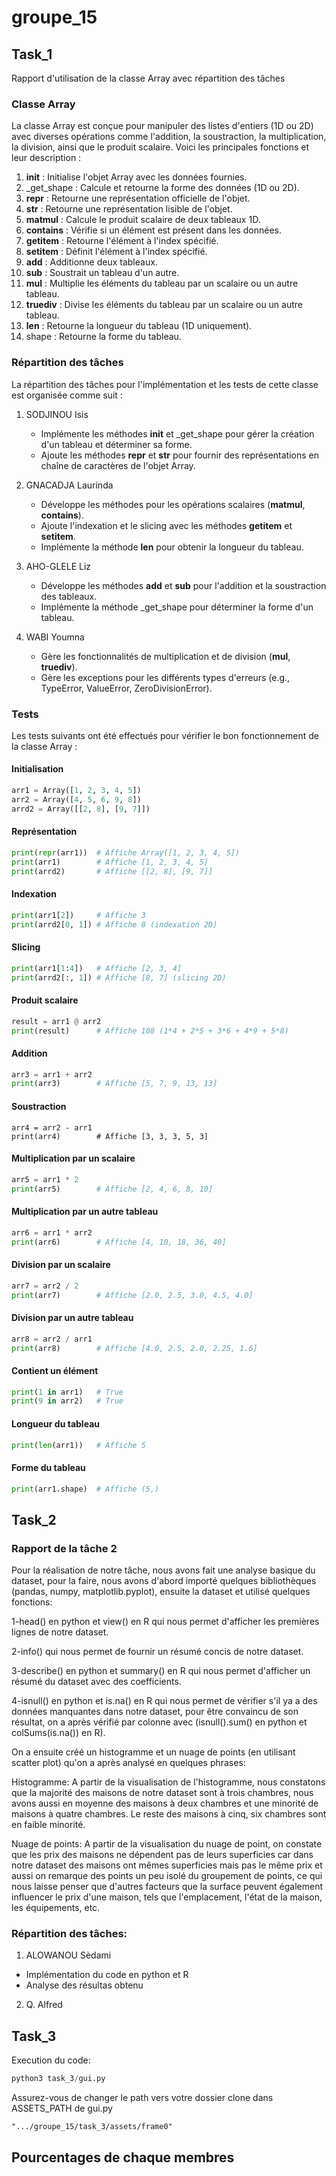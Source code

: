 # groupe_15

## Task_1
Rapport d'utilisation de la classe Array avec répartition des tâches

### Classe Array
La classe Array est conçue pour manipuler des listes d'entiers (1D ou 2D) avec diverses opérations comme l'addition, la soustraction, la multiplication, la division, ainsi que le produit scalaire. Voici les principales fonctions et leur description :
1. __init__ : Initialise l'objet Array avec les données fournies.
2. _get_shape : Calcule et retourne la forme des données (1D ou 2D).
3. __repr__ : Retourne une représentation officielle de l'objet.
4. __str__ : Retourne une représentation lisible de l'objet.
5. __matmul__ : Calcule le produit scalaire de deux tableaux 1D.
6. __contains__ : Vérifie si un élément est présent dans les données.
7. __getitem__ : Retourne l'élément à l'index spécifié.
8. __setitem__ : Définit l'élément à l'index spécifié.
9. __add__ : Additionne deux tableaux.
10. __sub__ : Soustrait un tableau d'un autre.
11. __mul__ : Multiplie les éléments du tableau par un scalaire ou un autre tableau.
12. __truediv__ : Divise les éléments du tableau par un scalaire ou un autre tableau.
13. __len__ : Retourne la longueur du tableau (1D uniquement).
14. shape : Retourne la forme du tableau.

### Répartition des tâches
La répartition des tâches pour l'implémentation et les tests de cette classe est organisée comme suit :
1. SODJINOU Isis
    - Implémente les méthodes __init__ et _get_shape pour gérer la création d'un tableau et déterminer sa forme.
    - Ajoute les méthodes __repr__ et __str__ pour fournir des représentations en chaîne de caractères de l'objet Array.

2. GNACADJA Laurinda
    - Développe les méthodes pour les opérations scalaires (__matmul__, __contains__).
    - Ajoute l'indexation et le slicing avec les méthodes __getitem__ et __setitem__.
    - Implémente la méthode __len__ pour obtenir la longueur du tableau.
  
3. AHO-GLELE Liz
     - Développe les méthodes __add__ et __sub__ pour l'addition et la soustraction des tableaux.
     - Implémente la méthode _get_shape pour déterminer la forme d'un tableau.

4. WABI Youmna
    - Gère les fonctionnalités de multiplication et de division (__mul__, __truediv__).
    - Gère les exceptions pour les différents types d'erreurs (e.g., TypeError, ValueError, ZeroDivisionError).

### Tests
Les tests suivants ont été effectués pour vérifier le bon fonctionnement de la classe Array :
#### Initialisation
```python
arr1 = Array([1, 2, 3, 4, 5])
arr2 = Array([4, 5, 6, 9, 8])
arrd2 = Array([[2, 8], [9, 7]])
```
#### Représentation
```python
print(repr(arr1))  # Affiche Array([1, 2, 3, 4, 5])
print(arr1)        # Affiche [1, 2, 3, 4, 5]
print(arrd2)       # Affiche [[2, 8], [9, 7]]
```
#### Indexation
```python
print(arr1[2])     # Affiche 3
print(arrd2[0, 1]) # Affiche 8 (indexation 2D)
```
#### Slicing
```python
print(arr1[1:4])   # Affiche [2, 3, 4] 
print(arrd2[:, 1]) # Affiche [8, 7] (slicing 2D)
```
#### Produit scalaire
```python
result = arr1 @ arr2
print(result)      # Affiche 108 (1*4 + 2*5 + 3*6 + 4*9 + 5*8)
```
#### Addition
```python
arr3 = arr1 + arr2
print(arr3)        # Affiche [5, 7, 9, 13, 13]
```
#### Soustraction
```
arr4 = arr2 - arr1
print(arr4)        # Affiche [3, 3, 3, 5, 3]
```
#### Multiplication par un scalaire
```python
arr5 = arr1 * 2
print(arr5)        # Affiche [2, 4, 6, 8, 10]
```
#### Multiplication par un autre tableau
```python
arr6 = arr1 * arr2
print(arr6)        # Affiche [4, 10, 18, 36, 40]
```
#### Division par un scalaire
```python
arr7 = arr2 / 2
print(arr7)        # Affiche [2.0, 2.5, 3.0, 4.5, 4.0]
```
#### Division par un autre tableau
```python
arr8 = arr2 / arr1
print(arr8)        # Affiche [4.0, 2.5, 2.0, 2.25, 1.6]
```
#### Contient un élément
```python
print(1 in arr1)   # True
print(9 in arr2)   # True
```
#### Longueur du tableau
```python
print(len(arr1))   # Affiche 5
```
#### Forme du tableau
```python
print(arr1.shape)  # Affiche (5,)
```


## Task_2
### Rapport de la tâche 2

Pour la réalisation de notre tâche, nous avons fait une analyse basique du dataset, pour la faire, nous avons d'abord importé quelques bibliothèques (pandas, numpy, matplotlib.pyplot), ensuite la dataset et utilisé quelques fonctions:

1-head() en python et view() en R qui nous permet d'afficher les premières lignes de notre dataset.

2-info() qui nous permet de fournir un résumé concis de notre dataset.

3-describe() en python et summary() en R qui nous permet d'afficher un résumé du dataset avec des coefficients.

4-isnull() en python et is.na() en R qui nous permet de vérifier s'il ya a des données manquantes dans notre dataset, pour être convaincu de son résultat, on a après vérifié par colonne avec (isnull().sum() en python et colSums(is.na()) en R).

On a ensuite créé un histogramme et un nuage de points (en utilisant scatter plot) qu'on a après analysé en quelques phrases:

Histogramme: A partir de la visualisation de l'histogramme, nous constatons que la majorité des maisons de notre dataset sont à trois chambres, nous avons aussi en moyenne des maisons à deux chambres et une minorité de maisons à quatre chambres. Le reste des maisons à cinq, six chambres sont en faible minorité.

Nuage de points: A partir de la visualisation du nuage de point, on constate que les prix des maisons ne dépendent pas de leurs superficies car dans notre dataset des maisons ont mêmes superficies mais pas le même prix et aussi on remarque des points un peu isolé du groupement de points, ce qui nous laisse penser que d'autres facteurs que la surface peuvent également influencer le prix d'une maison, tels que l'emplacement, l'état de la maison, les équipements, etc.

### Répartition des tâches:

1. ALOWANOU Sèdami
- Implémentation du code en python et R
- Analyse des résultas obtenu

2. Q. Alfred


## Task_3
Execution du code:
```python
python3 task_3/gui.py
```
Assurez-vous de changer le path vers votre dossier clone dans ASSETS_PATH de gui.py
```
".../groupe_15/task_3/assets/frame0"
```


## Pourcentages de chaque membres
